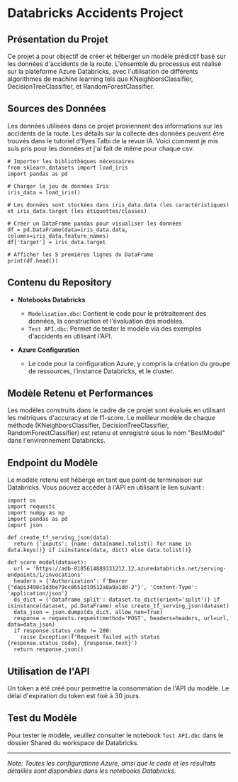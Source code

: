 # Databricks Accidents Project

## Présentation du Projet

Ce projet a pour objectif de créer et héberger un modèle prédictif basé sur les données d'accidents de la route. L'ensemble du processus est réalisé sur la plateforme Azure Databricks, avec l'utilisation de différents algorithmes de machine learning tels que KNeighborsClassifier, DecisionTreeClassifier, et RandomForestClassifier.

## Sources des Données

Les données utilisées dans ce projet proviennent des informations sur les accidents de la route. Les détails sur la collecte des données peuvent être trouvés dans le tutoriel d'Ilyes Talbi de la revue IA. Voici comment je mis suis pris pour les données et j'ai fait de même pour chaque csv.

```
# Importer les bibliothèques nécessaires
from sklearn.datasets import load_iris
import pandas as pd

# Charger le jeu de données Iris
iris_data = load_iris()

# Les données sont stockées dans iris_data.data (les caractéristiques) et iris_data.target (les étiquettes/classes)

# Créer un DataFrame pandas pour visualiser les données
df = pd.DataFrame(data=iris_data.data, columns=iris_data.feature_names)
df['target'] = iris_data.target

# Afficher les 5 premières lignes du DataFrame
print(df.head())
```

## Contenu du Repository

- **Notebooks Databricks**
  - `Modelisation.dbc`: Contient le code pour le prétraitement des données, la construction et l'évaluation des modèles.
  - `Test API.dbc`: Permet de tester le modèle via des exemples d'accidents en utilisant l'API.

- **Azure Configuration**
  - Le code pour la configuration Azure, y compris la création du groupe de ressources, l'instance Databricks, et le cluster.

## Modèle Retenu et Performances

Les modèles construits dans le cadre de ce projet sont évalués en utilisant les métriques d'accuracy et de f1-score. Le meilleur modèle de chaque méthode (KNeighborsClassifier, DecisionTreeClassifier, RandomForestClassifier) est retenu et enregistré sous le nom "BestModel" dans l'environnement Databricks.

## Endpoint du Modèle

Le modèle retenu est hébergé en tant que point de terminaison sur Databricks. Vous pouvez accéder à l'API en utilisant le lien suivant : 

```
import os
import requests
import numpy as np
import pandas as pd
import json

def create_tf_serving_json(data):
  return {'inputs': {name: data[name].tolist() for name in data.keys()} if isinstance(data, dict) else data.tolist()}

def score_model(dataset):
  url = 'https://adb-8185614889331212.12.azuredatabricks.net/serving-endpoints/1/invocations'
  headers = {'Authorization': f'Bearer {"dapi3498c1d3be79cc8651d19512a8a9a1dd-2"}', 'Content-Type': 'application/json'}
  ds_dict = {'dataframe_split': dataset.to_dict(orient='split')} if isinstance(dataset, pd.DataFrame) else create_tf_serving_json(dataset)
  data_json = json.dumps(ds_dict, allow_nan=True)
  response = requests.request(method='POST', headers=headers, url=url, data=data_json)
  if response.status_code != 200:
    raise Exception(f'Request failed with status {response.status_code}, {response.text}')
  return response.json()
```

## Utilisation de l'API

Un token a été créé pour permettre la consommation de l'API du modèle. Le délai d'expiration du token est fixé à 30 jours.

## Test du Modèle

Pour tester le modèle, veuillez consulter le notebook `Test API.dbc` dans le dossier Shared du workspace de Databricks.

---

*Note: Toutes les configurations Azure, ainsi que le code et les résultats détaillés sont disponibles dans les notebooks Databricks.*



